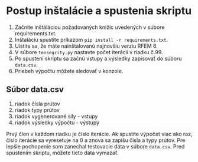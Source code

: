 # Postup inštalácie a spustenia skriptu

1. Začnite inštáláciou požadovaných knižíc uvedených v súbore requirements.txt.
2. Inštaláciu spustite príkazom `pip install -r requirements.txt`.
3. Uistite sa, že máte nainštalovanú najnovšiu verziu RFEM 6.
4. V súbore `tensegrity.py` nastavte počet iterácií v riadku č.99.
5. Po spustení skriptu sa začnú vstupy a výsledky zapisovať do súboru `data.csv`.
6. Priebeh výpočtu môžete sledovať v konzole.

## Súbor data.csv

1. riadok čísla prútov
2. riadok typy prútov
3. riadok vygenerované sily - vstupy
4. riadok výsledky výpočtu - výstupy

Prvý člen v každom riadku je číslo iterácie.
Ak spustíte výpočet viac ako raz, číslo iterácie sa vyresetuje na 0 a znova sa zapíšu čísla a typy prútov.
Pre lepšie pochopenie som zanechal testovacie dáta v súbore `data.csv`.
Pred spustením skriptu, môžete tieto dáta vymazať.
